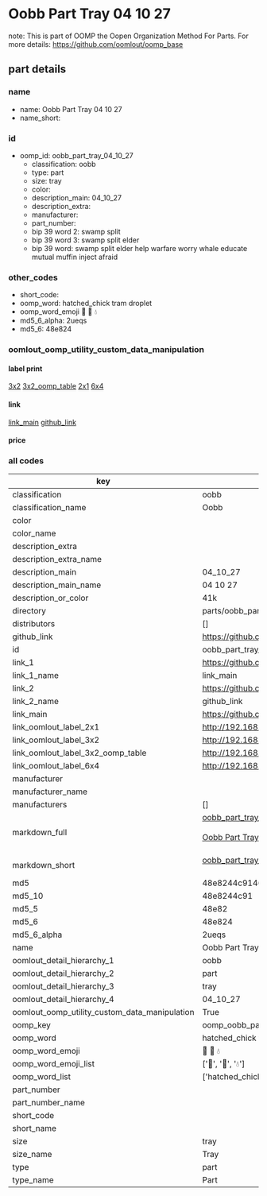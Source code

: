 # Oobb Part Tray 04 10 27  

note: This is part of OOMP the Oopen Organization Method For Parts. For more details: https://github.com/oomlout/oomp_base

##  part details





### name
* name: Oobb Part Tray 04 10 27
* name_short: 
### id
* oomp_id: oobb_part_tray_04_10_27
  * classification: oobb
  * type: part
  * size: tray
  * color: 
  * description_main: 04_10_27
  * description_extra: 
  * manufacturer: 
  * part_number: 
  * bip 39 word 2: swamp split
  * bip 39 word 3: swamp split elder
  * bip 39 word: swamp split elder help warfare worry whale educate mutual muffin inject afraid

### other_codes
* short_code: 
* oomp_word: hatched_chick tram droplet
* oomp_word_emoji :hatched_chick: :tram: :droplet:
* md5_6_alpha: 2ueqs
* md5_6: 48e824






### oomlout_oomp_utility_custom_data_manipulation
#### label print
[3x2](http://192.168.1.245:1112/?label=oomp%202ueqs)
[3x2_oomp_table](http://192.168.1.107:1112/?label=oomp%202ueqs)
[2x1](http://192.168.1.242:1112/?label=oomp%202ueqs)
[6x4](http://192.168.1.55:1112/?label=oomp%202ueqs)    

#### link

[link_main](https://github.com/oomlout/oomlout_oomp_current_version_messy/tree/main/parts/oobb_part_tray_04_10_27) [github_link](https://github.com/oomlout/oomlout_oomp_part_src/tree/main/parts/oobb_part_tray_04_10_27)                             

#### price







### all codes 
| key | value |  
| --- | --- |  
| classification | oobb |  
| classification_name | Oobb |  
| color |  |  
| color_name |  |  
| description_extra |  |  
| description_extra_name |  |  
| description_main | 04_10_27 |  
| description_main_name | 04 10 27 |  
| description_or_color | 41k |  
| directory | parts/oobb_part_tray_04_10_27 |  
| distributors | [] |  
| github_link | https://github.com/oomlout/oomlout_oomp_part_src/tree/main/parts/oobb_part_tray_04_10_27 |  
| id | oobb_part_tray_04_10_27 |  
| link_1 | https://github.com/oomlout/oomlout_oomp_current_version_messy/tree/main/parts/oobb_part_tray_04_10_27 |  
| link_1_name | link_main |  
| link_2 | https://github.com/oomlout/oomlout_oomp_part_src/tree/main/parts/oobb_part_tray_04_10_27 |  
| link_2_name | github_link |  
| link_main | https://github.com/oomlout/oomlout_oomp_current_version_messy/tree/main/parts/oobb_part_tray_04_10_27 |  
| link_oomlout_label_2x1 | http://192.168.1.242:1112/?label=oomp%202ueqs |  
| link_oomlout_label_3x2 | http://192.168.1.245:1112/?label=oomp%202ueqs |  
| link_oomlout_label_3x2_oomp_table | http://192.168.1.107:1112/?label=oomp%202ueqs |  
| link_oomlout_label_6x4 | http://192.168.1.55:1112/?label=oomp%202ueqs |  
| manufacturer |  |  
| manufacturer_name |  |  
| manufacturers | [] |  
| markdown_full | [oobb_part_tray_04_10_27](https://github.com/oomlout/oomlout_oomp_current_version_messy/tree/main/parts/oobb_part_tray_04_10_27)<br>[](https://github.com/oomlout/oomlout_oomp_current_version_messy/tree/main/parts/oobb_part_tray_04_10_27)<br>[Oobb Part Tray 04 10 27](https://github.com/oomlout/oomlout_oomp_current_version_messy/tree/main/parts/oobb_part_tray_04_10_27)<br><br> |  
| markdown_short | [oobb_part_tray_04_10_27](https://github.com/oomlout/oomlout_oomp_current_version_messy/tree/main/parts/oobb_part_tray_04_10_27)<br><br> |  
| md5 | 48e8244c91469f37f77b86b08eb48ed9 |  
| md5_10 | 48e8244c91 |  
| md5_5 | 48e82 |  
| md5_6 | 48e824 |  
| md5_6_alpha | 2ueqs |  
| name | Oobb Part Tray 04 10 27 |  
| oomlout_detail_hierarchy_1 | oobb |  
| oomlout_detail_hierarchy_2 | part |  
| oomlout_detail_hierarchy_3 | tray |  
| oomlout_detail_hierarchy_4 | 04_10_27 |  
| oomlout_oomp_utility_custom_data_manipulation | True |  
| oomp_key | oomp_oobb_part_tray_04_10_27 |  
| oomp_word | hatched_chick tram droplet |  
| oomp_word_emoji | :hatched_chick: :tram: :droplet: |  
| oomp_word_emoji_list | [':hatched_chick:', ':tram:', ':droplet:'] |  
| oomp_word_list | ['hatched_chick', 'tram', 'droplet'] |  
| part_number |  |  
| part_number_name |  |  
| short_code |  |  
| short_name |  |  
| size | tray |  
| size_name | Tray |  
| type | part |  
| type_name | Part |  
